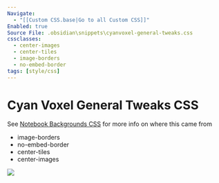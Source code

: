 ```yaml
---
Navigate:
  - "[[Custom CSS.base|Go to all Custom CSS]]"
Enabled: true
Source File: .obsidian\snippets\cyanvoxel-general-tweaks.css
cssclasses:
  - center-images
  - center-tiles
  - image-borders
  - no-embed-border
tags: [style/css]
---
```

# Cyan Voxel General Tweaks CSS

See [Notebook Backgrounds CSS](Notebook%20Backgrounds%20CSS.md) for more info on where this came from

- image-borders
- no-embed-border
- center-tiles
- center-images

![](https://images.unsplash.com/photo-1756747646179-d5652667914e?w=500&auto=format&fit=crop&q=60&ixlib=rb-4.1.0&ixid=M3wxMjA3fDB8MHxmZWF0dXJlZC1waG90b3MtZmVlZHw0fHx8ZW58MHx8fHx8)
